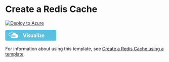 # Create a Redis Cache

[![Deploy to Azure](https://azuredeploy.net/deploybutton.png)](https://azuredeploy.net/?repository=https://github.com/clazureroom/component-deployment/tree/master/redis-cache)

<a href="http://armviz.io/#/?load=https%3A%2F%2Fraw.githubusercontent.com%2FAzure%2Fazure-quickstart-templates%2Fmaster%2F101-redis-cache%2Fazuredeploy.json" target="_blank">
    <img src="https://raw.githubusercontent.com/Azure/azure-quickstart-templates/master/1-CONTRIBUTION-GUIDE/images/visualizebutton.png"/>
</a>

For information about using this template, see [Create a Redis Cache using a template](https://azure.microsoft.com/en-us/documentation/articles/cache-redis-cache-arm-provision/).
